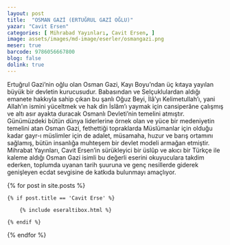 ```yaml
---
layout: post
title:  "OSMAN GAZİ (ERTUĞRUL GAZİ OĞLU)"
yazar: "Cavit Ersen"
categories: [ Mihrabad Yayınları, Cavit Ersen, ]
image: assets/images/md-image/eserler/osmangazi.png
meser: true
barcode: 9786056667800
blog: false
dolink: true
---
```


Ertuğrul Gazi’nin oğlu olan Osman Gazi, Kayı Boyu’ndan üç kıtaya yayılan büyük bir devletin kurucusudur. Babasından ve Selçuklulardan aldığı emanete hakkıyla sahip çıkan bu şanlı Oğuz Beyi, İlâ’yı Kelimetullah’ı, yani Allah’ın ismini yüceltmek ve hak din İslâm’ı yaymak için cansiperâne çalışmış ve altı asır ayakta duracak Osmanlı Devleti’nin temelini atmıştır.
Günümüzdeki bütün dünya liderlerine örnek olan ve yüce bir medeniyetin temelini atan Osman Gazi, fethettiği topraklarda Müslümanlar için olduğu kadar gayr-ı müslimler için de adalet, müsamaha, huzur ve barış ortamını sağlamış, bütün insanlığa muhteşem bir devlet modeli armağan etmiştir.
Mihrabat Yayınları, Cavit Ersen’in sürükleyici bir üslûp ve akıcı bir Türkçe ile kaleme aldığı Osman Gazi isimli bu değerli eserini okuyuculara takdim ederken, toplumda uyanan tarih şuuruna ve genç nesillerde giderek genişleyen ecdat sevgisine de katkıda bulunmayı amaçlıyor.



{% for post in site.posts %}

    {% if post.title == 'Cavit Erse' %}

        {% include eseraltibox.html %}

    {% endif %}

{% endfor %}
